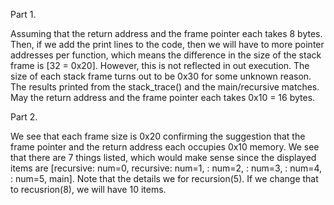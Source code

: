 Part 1.

Assuming that the return address and the frame pointer each takes 8 bytes.
Then, if we add the print lines to the code,
then we will have to more pointer addresses per function, which means the difference in the size of
the stack frame is [32 = 0x20]. However, this is not reflected in out execution. The size of each stack frame 
turns out to be 0x30 for some unknown reason. The results printed from the stack_trace() and the main/recursive
matches. May the return address and the frame pointer each takes 0x10 = 16 bytes.

Part 2.

We see that each frame size is 0x20 confirming the suggestion that the frame pointer and
the return address each occupies 0x10 memory. We see that there are 7 things listed, which would make sense
since the displayed items are [recursive: num=0, recursive: num=1, : num=2, : num=3, : num=4, : num=5, main].
Note that the details we for recursion(5). If we change that to recusrion(8), we will have 10 items.
